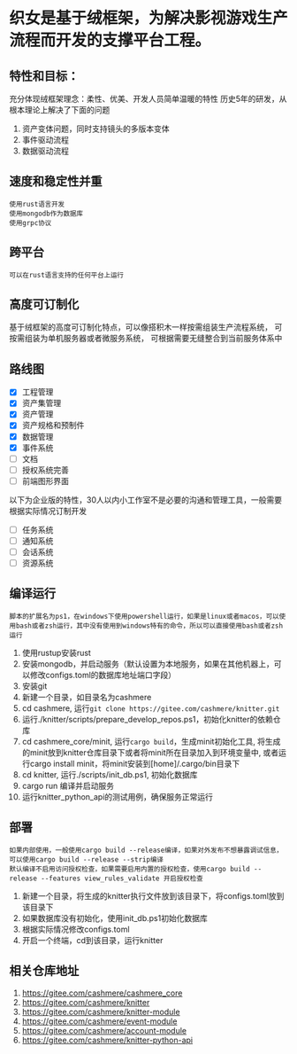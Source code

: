 # 织女是基于绒框架，为解决影视游戏生产流程而开发的支撑平台工程。

## 特性和目标：
  
  充分体现绒框架理念：柔性、优美、开发人员简单温暖的特性
  历史5年的研发，从根本理论上解决了下面的问题

  1. 资产变体问题，同时支持镜头的多版本变体
  2. 事件驱动流程
  3. 数据驱动流程

## 速度和稳定性并重

    使用rust语言开发
    使用mongodb作为数据库
    使用grpc协议

## 跨平台

    可以在rust语言支持的任何平台上运行

## 高度可订制化

  基于绒框架的高度可订制化特点，可以像搭积木一样按需组装生产流程系统，
  可按需组装为单机服务器或者微服务系统，
  可根据需要无缝整合到当前服务体系中

## 路线图

  - [x] 工程管理
  - [x] 资产集管理
  - [x] 资产管理
  - [x] 资产规格和预制件
  - [x] 数据管理
  - [x] 事件系统
  - [ ] 文档
  - [ ] 授权系统完善
  - [ ] 前端图形界面

以下为企业版的特性，30人以内小工作室不是必要的沟通和管理工具，一般需要根据实际情况订制开发
  - [ ] 任务系统
  - [ ] 通知系统
  - [ ] 会话系统
  - [ ] 资源系统

## 编译运行

    脚本的扩展名为ps1，在windows下使用powershell运行，如果是linux或者macos，可以使用bash或者zsh运行，其中没有使用到windows特有的命令，所以可以直接使用bash或者zsh运行

  1. 使用rustup安装rust
  2. 安装mongodb，并启动服务（默认设置为本地服务，如果在其他机器上，可以修改configs.toml的数据库地址端口字段）
  3. 安装git
  4. 新建一个目录，如目录名为cashmere
  5. cd cashmere, 运行`git clone https://gitee.com/cashmere/knitter.git`
  6. 运行./knitter/scripts/prepare_develop_repos.ps1，初始化knitter的依赖仓库
  7. cd cashmere_core/minit, 运行`cargo build`，生成minit初始化工具, 将生成的minit放到knitter仓库目录下或者将minit所在目录加入到环境变量中, 或者运行cargo install minit，将minit安装到\[home\]/.cargo/bin目录下
  8. cd knitter, 运行./scripts/init_db.ps1, 初始化数据库
  9.  cargo run 编译并启动服务
  10. 运行knitter_python_api的测试用例，确保服务正常运行

## 部署

    如果内部使用，一般使用cargo build --release编译，如果对外发布不想暴露调试信息，可以使用cargo build --release --strip编译
    默认编译不启用访问授权检查，如果需要启用内置的授权检查，使用cargo build --release --features view_rules_validate 开启授权检查

  1. 新建一个目录，将生成的knitter执行文件放到该目录下，将configs.toml放到该目录下
  2. 如果数据库没有初始化，使用init_db.ps1初始化数据库
  3. 根据实际情况修改configs.toml
  4. 开启一个终端，cd到该目录，运行knitter
  
## 相关仓库地址

  1. https://gitee.com/cashmere/cashmere_core
  2. https://gitee.com/cashmere/knitter
  3. https://gitee.com/cashmere/knitter-module
  4. https://gitee.com/cashmere/event-module
  5. https://gitee.com/cashmere/account-module
  6. https://gitee.com/cashmere/knitter-python-api